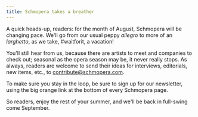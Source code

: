 ```yaml
---
title: Schmopera takes a breather
---
```


A quick heads-up, readers: for the month of August, Schmopera will be changing pace. We'll go from our usual peppy *allegro* to more of an *larghetto*, as we take, #waitforit, a vacation!

You'll still hear from us, because there are artists to meet and companies to check out; seasonal as the opera season may be, it never really stops. As always, readers are welcome to send their ideas for interviews, editorials, new items, etc., to [contribute@schmopera.com](mailto:contribute@schmopera/com).

To make sure you stay in the loop, be sure to sign up for our newsletter, using the big orange link at the bottom of every Schmopera page.

So readers, enjoy the rest of your summer, and we'll be back in full-swing come September.
